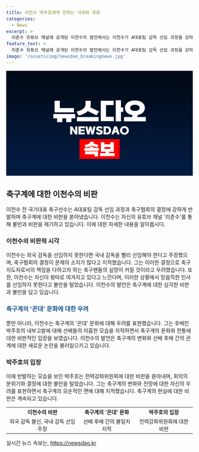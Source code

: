 ```yaml
---
title: 이천수 박주호에게 전하는 사죄와 후회
categories:
  - News
excerpt: >
  리춘수 유튜브 채널에 공개된 이천수의 발언에서는 이천수가 A대표팀 감독 선임 과정을 강하게 비판하며 축구계의 문제점을 지적했다. 그는 축구계의 왕따라며 홍명보 감독의 선임에 대한 의혹을 제기했고, 전력강화위원회에 대한 비판과 박주호의 내부고발에 대한 의견도 밝혔다. 축구계의 문화와 현실적인 어려움을 거론하며 사태를 비판했다. 이천수의 진솔한 발언이 축구팬들의 이목을 끌고 있다.  
feature_text: >
  리춘수 유튜브 채널에 공개된 이천수의 발언에서는 이천수가 A대표팀 감독 선임 과정을 강하게 비판하며 축구계의 문제점을 지적했다. 그는 축구계의 왕따라며 홍명보 감독의 선임에 대한 의혹을 제기했고, 전력강화위원회에 대한 비판과 박주호의 내부고발에 대한 의견도 밝혔다. 축구계의 문화와 현실적인 어려움을 거론하며 사태를 비판했다. 이천수의 진솔한 발언이 축구팬들의 이목을 끌고 있다.  
image: '/assets/img/newsdao_breakingnews.jpg'
---
```


<p><img src="/assets/img/newsdao_breakingnews.jpg" alt="cryptoinkorea 속보" /></p>

<h2 data-ke-size="size26">축구계에 대한 이천수의 비판</h2>

<p data-ke-size="size16">이천수 전 국가대표 축구선수는 A대표팀 감독 선임 과정과 축구협회의 결정에 강하게 반발하며 축구계에 대한 비판을 쏟아냈습니다. 이천수는 자신의 유튜브 채널 '리춘수'를 통해 불만과 비판을 제기하고 있습니다. 이에 대한 자세한 내용을 알아봅시다.</p>

<h3 data-ke-size="size24">이천수의 비판적 시각</h3>

<p data-ke-size="size16">이천수는 외국 감독을 선임하지 못한다면 국내 감독을 빨리 선임해야 한다고 주장했으며, 축구협회의 결정이 문제의 소지가 많다고 지적했습니다. 그는 이러한 결정으로 축구지도자로서의 책임을 다하고자 하는 축구팬들의 실망이 커질 것이라고 우려했습니다. 또한, 이천수는 자신이 왕따로 여겨지고 있다고 느낀다며, 이러한 상황에서 믿음직한 인사를 선임하지 못한다고 불만을 털었습니다. 이천수의 발언은 축구계에 대한 심각한 비판과 불만을 담고 있습니다.</p>

<h3 data-ke-size="size24"><b><span style="color: #1a5490;">축구계의 '꼰대' 문화에 대한 우려</span></b></h3>

<p data-ke-size="size16">뿐만 아니라, 이천수는 축구계의 '꼰대' 문화에 대해 우려를 표현했습니다. 그는 후배인 박주호의 내부고발에 대해 선배들의 미흡한 모습을 지적하면서 축구계의 문화와 전통에 대한 비판적인 입장을 보였습니다. 이천수의 발언은 축구계의 변화와 선배 후배 간의 관계에 대한 새로운 논란을 불러일으키고 있습니다.</p>

<h3 data-ke-size="size24">박주호의 입장</h3>

<p data-ke-size="size16">이에 반발하는 모습을 보인 박주호는 전력강화위원회에 대한 비판을 쏟아내며, 회의의 분위기와 결정에 대한 불만을 털었습니다. 그는 축구계의 변화와 전망에 대한 자신의 우려를 표현하면서 축구계의 모순적인 면에 대해 지적했습니다. 축구계의 현실에 대한 비판은 계속되고 있습니다.</p>

<table>
  <tr>
    <td style="text-align: center; height: 17px;"><b>이천수의 비판</b></td>
    <td style="text-align: center; height: 17px;"><b>축구계의 '꼰대' 문화</b></td>
    <td style="text-align: center; height: 17px;"><b>박주호의 입장</b></td>
  </tr>
  <tr>
    <td style="text-align: center; height: 17px;">외국 감독 불신, 국내 감독 선임 주장</td>
    <td style="text-align: center; height: 17px;">선배 후배 간의 불일치 지적</td>
    <td style="text-align: center; height: 17px;">전력강화위원회에 대한 비판</td>
  </tr>
</table>
실시간 뉴스 속보는, <a href="https://newsdao.kr" rel="dofollow">https://newsdao.kr</a>


